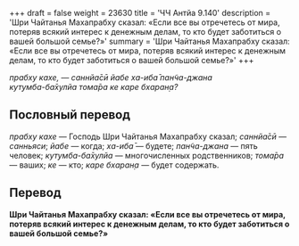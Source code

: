 +++
draft = false
weight = 23630
title = 'ЧЧ Антйа 9.140'
description = 'Шри Чайтанья Махапрабху сказал: «Если все вы отречетесь от мира, потеряв всякий интерес к денежным делам, то кто будет заботиться о вашей большой семье?»'
summary = 'Шри Чайтанья Махапрабху сказал: «Если все вы отречетесь от мира, потеряв всякий интерес к денежным делам, то кто будет заботиться о вашей большой семье?»'
+++

_прабху кахе, — саннйа̄сӣ йабе ха-иба̄ пан̃ча-джана  
кут̣умба-ба̄хулйа тома̄ра ке каре бхаран̣а?_

## Пословный перевод

_прабху_ _кахе_ — Господь Шри Чайтанья Махапрабху сказал; _саннйа̄сӣ_ — _санньяси_; _йабе_ — когда; _ха_\-_иба̄_ — будете; _пан̃ча_\-_джана_ — пять человек; _кут̣умба_\-_ба̄хулйа_ — многочисленных родственников; _тома̄ра_ — ваших; _ке_ — кто; _каре_ _бхаран̣а_ — будет содержать.

## Перевод

**Шри Чайтанья Махапрабху сказал: «Если все вы отречетесь от мира, потеряв всякий интерес к денежным делам, то кто будет заботиться о вашей большой семье?»**
